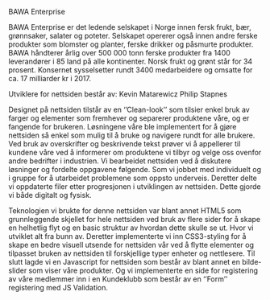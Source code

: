 BAWA Enterprise 

BAWA Enterprise er det ledende selskapet i Norge innen fersk frukt, bær, grønnsaker, salater og poteter. Selskapet opererer også innen andre ferske produkter som blomster og planter, ferske drikker og påsmurte produkter. BAWA håndterer årlig over 500 000 tonn ferske produkter fra 1400 leverandører i 85 land på alle kontinenter. Norsk frukt og grønt står for 34 prosent. Konsernet sysselsetter rundt 3400 medarbeidere og omsatte for ca. 17 milliarder kr i 2017.

Utviklere for nettsiden består av:
Kevin Matarewicz
Philip Stapnes

Designet på nettsiden tilstår av en ‘’Clean-look’’ som tilsier enkel bruk av farger og elementer som fremhever og separerer produktene våre, og er fangende for brukeren. Løsningene våre ble implementert for å gjøre nettsiden så enkel som mulig til å bruke og navigere rundt for alle brukere. Ved bruk av overskrifter og beskrivende tekst prøver vi å appellerer til kundene våre ved å informerer om produktene vi tilbyr og velge oss ovenfor andre bedrifter i industrien. Vi bearbeidet nettsiden ved å diskutere løsninger og fordelte oppgavene følgende. Som vi jobbet med individuelt og i gruppe for å utarbeidet problemene som oppsto underveis. Deretter delte vi oppdaterte filer etter progresjonen i utviklingen av nettsiden. Dette gjorde vi både digitalt og fysisk. 

Teknologien vi brukte for denne nettsiden var blant annet HTML5 som grunnleggende skjellet for hele nettsiden ved bruk av flere sider for å skape en helhetlig flyt og en basic struktur av hvordan dette skulle se ut. Hvor vi utviklet alt fra bunn av. Deretter implementerte vi inn CSS3-styling for å skape en bedre visuell utsende for nettsiden vår ved å flytte elementer og tilpasset bruken av nettsiden til forskjellige typer enheter og nettlesere. Til slutt lagde vi en Javascript for nettsiden som består av blant annet en bilde-slider som viser våre produkter. Og vi implementerte en side for registering av våre medlemmer inn i en Kundeklubb som består av en ‘’Form’’ registering med JS Validation. 


